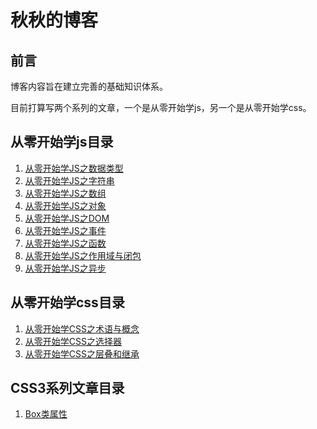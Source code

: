 # 秋秋的博客

## 前言

博客内容旨在建立完善的基础知识体系。

目前打算写两个系列的文章，一个是从零开始学js，另一个是从零开始学css。

## 从零开始学js目录

1. [从零开始学JS之数据类型](https://github.com/wangqiutuner/Blog/issues/2)
2. [从零开始学JS之字符串](https://github.com/wangqiutuner/Blog/issues/3)
3. [从零开始学JS之数组](https://github.com/wangqiutuner/Blog/issues/4)
4. [从零开始学JS之对象](https://github.com/wangqiutuner/Blog/issues/7)
5. [从零开始学JS之DOM](https://github.com/wangqiutuner/Blog/issues/8)
6. [从零开始学JS之事件](https://github.com/wangqiutuner/Blog/issues/9)
7. [从零开始学JS之函数](https://github.com/wangqiutuner/Blog/issues/10)
8. [从零开始学JS之作用域与闭包](https://github.com/wangqiutuner/Blog/issues/11)
9. [从零开始学JS之异步](https://github.com/wangqiutuner/Blog/issues/12)

## 从零开始学css目录

1. [从零开始学CSS之术语与概念](https://github.com/wangqiutuner/Blog/issues/1)
2. [从零开始学CSS之选择器](https://github.com/wangqiutuner/Blog/issues/5)
3. [从零开始学CSS之层叠和继承](https://github.com/wangqiutuner/Blog/issues/6)

## CSS3系列文章目录

1. [Box类属性](https://github.com/wangqiutuner/Blog/issues/13)
